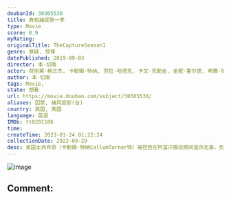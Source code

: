 ```yaml
---
doubanId: 30305530
title: 真相捕捉第一季
type: Movie
score: 8.9
myRating: 
originalTitle: TheCaptureSeason1
genre: 悬疑, 惊悚
datePublished: 2019-09-03
director: 本·切南
actor: 荷丽黛·格兰杰, 卡勒姆·特纳, 劳拉·哈德克, 卡文·克勒金, 金妮·霍尔德, 希滕·珀泰尔, 索菲亚·布朗, 拉尔夫·伊内森, 本·迈尔斯, 莎朗·鲁妮, 巴里·沃德, 法米克·詹森, 朗·普尔曼, 莉娅·威廉姆斯, 彼得·辛格, 保罗·布莱克维尔, 泰·赫尔利, 伊恩·皮里, 黛西·沃特斯通, 卡迪夫·克尔万, 奈杰尔·林赛, 保罗·里特, 山姆·, 阿德拉约·阿德达约, undefined, 亚历山大·佛赛斯, 刘易斯·柯克, undefined
author: 本·切南
tags: Movie, 
state: 想看
url: https://movie.douban.com/subject/30305530/
aliases: 囚禁, 捕风捉影(台)
country: 英国, 美国
language: 英语
IMDb: tt8201186
time: 
createTime: 2023-01-24 01:22:24
collectionDate: 2022-09-29
desc: 英国士兵肖恩（卡勒姆·特纳CallumTurner饰）被控告在阿富汗服役期间滥杀无辜，负责为他辩护的律师汉娜（劳拉·哈德克LauraHaddock饰）凭借着视频证据中的漏洞替肖恩争取到了无...
---
```


![image](p2568719989.jpg)

Comment: 
---

